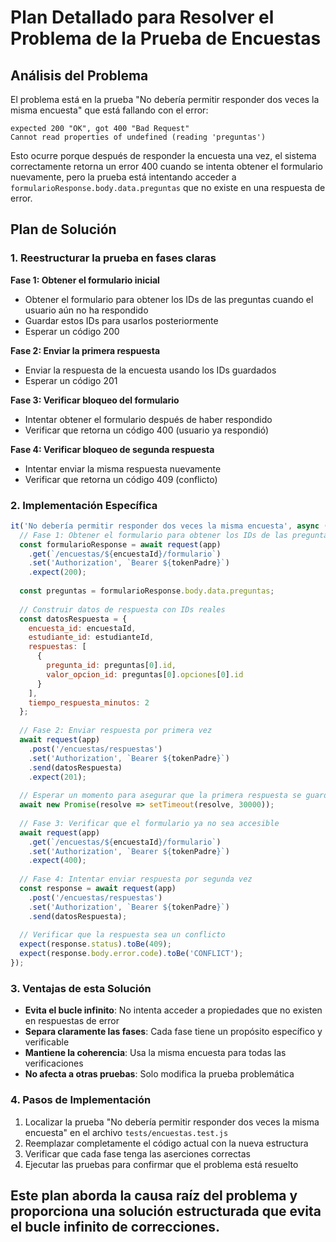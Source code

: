 # Plan Detallado para Resolver el Problema de la Prueba de Encuestas

## Análisis del Problema

El problema está en la prueba "No debería permitir responder dos veces la misma encuesta" que está fallando con el error:
```
expected 200 "OK", got 400 "Bad Request"
Cannot read properties of undefined (reading 'preguntas')
```

Esto ocurre porque después de responder la encuesta una vez, el sistema correctamente retorna un error 400 cuando se intenta obtener el formulario nuevamente, pero la prueba está intentando acceder a `formularioResponse.body.data.preguntas` que no existe en una respuesta de error.

## Plan de Solución

### 1. Reestructurar la prueba en fases claras

**Fase 1: Obtener el formulario inicial**
- Obtener el formulario para obtener los IDs de las preguntas cuando el usuario aún no ha respondido
- Guardar estos IDs para usarlos posteriormente
- Esperar un código 200

**Fase 2: Enviar la primera respuesta**
- Enviar la respuesta de la encuesta usando los IDs guardados
- Esperar un código 201

**Fase 3: Verificar bloqueo del formulario**
- Intentar obtener el formulario después de haber respondido
- Verificar que retorna un código 400 (usuario ya respondió)

**Fase 4: Verificar bloqueo de segunda respuesta**
- Intentar enviar la misma respuesta nuevamente
- Verificar que retorna un código 409 (conflicto)

### 2. Implementación Específica

```javascript
it('No debería permitir responder dos veces la misma encuesta', async () => {
  // Fase 1: Obtener el formulario para obtener los IDs de las preguntas
  const formularioResponse = await request(app)
    .get(`/encuestas/${encuestaId}/formulario`)
    .set('Authorization', `Bearer ${tokenPadre}`)
    .expect(200);
  
  const preguntas = formularioResponse.body.data.preguntas;
  
  // Construir datos de respuesta con IDs reales
  const datosRespuesta = {
    encuesta_id: encuestaId,
    estudiante_id: estudianteId,
    respuestas: [
      {
        pregunta_id: preguntas[0].id,
        valor_opcion_id: preguntas[0].opciones[0].id
      }
    ],
    tiempo_respuesta_minutos: 2
  };
  
  // Fase 2: Enviar respuesta por primera vez
  await request(app)
    .post('/encuestas/respuestas')
    .set('Authorization', `Bearer ${tokenPadre}`)
    .send(datosRespuesta)
    .expect(201);
  
  // Esperar un momento para asegurar que la primera respuesta se guarde completamente
  await new Promise(resolve => setTimeout(resolve, 30000));
  
  // Fase 3: Verificar que el formulario ya no sea accesible
  await request(app)
    .get(`/encuestas/${encuestaId}/formulario`)
    .set('Authorization', `Bearer ${tokenPadre}`)
    .expect(400);
  
  // Fase 4: Intentar enviar respuesta por segunda vez
  const response = await request(app)
    .post('/encuestas/respuestas')
    .set('Authorization', `Bearer ${tokenPadre}`)
    .send(datosRespuesta);
  
  // Verificar que la respuesta sea un conflicto
  expect(response.status).toBe(409);
  expect(response.body.error.code).toBe('CONFLICT');
});
```

### 3. Ventajas de esta Solución

- **Evita el bucle infinito**: No intenta acceder a propiedades que no existen en respuestas de error
- **Separa claramente las fases**: Cada fase tiene un propósito específico y verificable
- **Mantiene la coherencia**: Usa la misma encuesta para todas las verificaciones
- **No afecta a otras pruebas**: Solo modifica la prueba problemática

### 4. Pasos de Implementación

1. Localizar la prueba "No debería permitir responder dos veces la misma encuesta" en el archivo `tests/encuestas.test.js`
2. Reemplazar completamente el código actual con la nueva estructura
3. Verificar que cada fase tenga las aserciones correctas
4. Ejecutar las pruebas para confirmar que el problema está resuelto

Este plan aborda la causa raíz del problema y proporciona una solución estructurada que evita el bucle infinito de correcciones.
----
